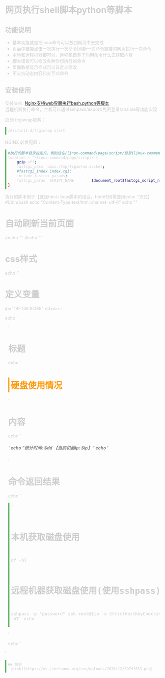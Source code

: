 
# 网页执行shell脚本python等脚本

## 功能说明
- 基本功能就是把linux命令可以放到网页中去完成
- 页面中链接点击一次执行一次命令|刷新一次命令链接的网页执行一次命令
- 本地和远程机器都可以，远程机器基于你用命令什么去获取内容
- 脚本模板可以修改各种你想执行的命令
- 页面数据显示样式可以自定义修改
- 不支持动态内容和交互式命令

## 安装使用
安装文档: [Nginx支持web界面执行bash.python等脚本](https://me.jinchuang.org/archives/114.html)  
远程机器执行命令，主机可以通过sshpass/export/免密登录/ansible等功能实现


启动 fcgiwrap服务：
```bash
/etc/init.d/fcgiwrap start
```

NGINX 转发配置：
```bash
#执行的脚本目录自定义，例如放在/linux-command/page/script/目录(linux-command为根目录)
location ~ ^/linux-command/page/script/ {
	gzip off;
	fastcgi_pass  unix:/tmp/fcgiwrap.socket;
	#fastcgi_index index.cgi;
	include fastcgi_params;
	fastcgi_param  SCRIPT_NAME        $document_root$fastcgi_script_name;
}

```

执行的脚本例子【就是html+linux脚本的结合，html代码需要用echo ''方式】
#!/bin/bash
echo "Content-Type:text/html;charset=utf-8"
echo "" 

# 自动刷新当前页面
#echo "<script>window.setInterval(function(){
#	window.location.reload();
#},1000);</script>"
#echo "<meta http-equiv="refresh" content="60">"

# css样式
echo '<style>
body{color:#cecece;}
.title{color: #FF9800;border-left: 4px solid;padding: 4px;}
pre{font-size:14px;border-left: 4px solid #4CAF50;padding: 5px;}
</style>'

# 定义变量
ip="192.168.16.188"
dd=`date`

echo '<div style="padding-left:10px;">'

# 标题
echo '<h1 class="title">硬盘使用情况</h1>'

# 内容
echo '<h5 style="color:#848484;">'
echo "统计时间: $dd 【当前机器ip: $ip】"
echo '</h5>'

# 命令返回结果
echo '<pre>'
# 本机获取磁盘使用
df -hT
# 远程机器获取磁盘使用(使用sshpass)
sshpass -p "password" ssh root@$ip -o StrictHostKeyChecking=no  'df -hT'
echo '</pre>'

echo '</div>'
```
## 效果
![disk](https://me.jinchuang.org/usr/uploads/2020/12/59793653.png)
